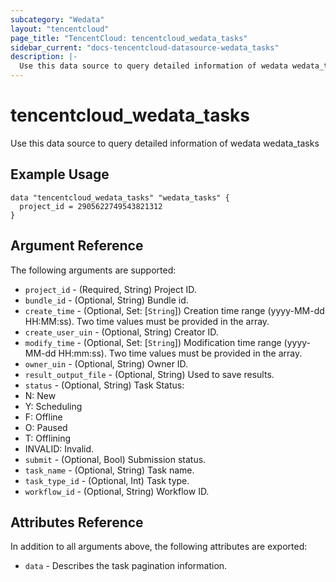 ```yaml
---
subcategory: "Wedata"
layout: "tencentcloud"
page_title: "TencentCloud: tencentcloud_wedata_tasks"
sidebar_current: "docs-tencentcloud-datasource-wedata_tasks"
description: |-
  Use this data source to query detailed information of wedata wedata_tasks
---
```


# tencentcloud_wedata_tasks

Use this data source to query detailed information of wedata wedata_tasks

## Example Usage

```hcl
data "tencentcloud_wedata_tasks" "wedata_tasks" {
  project_id = 2905622749543821312
}
```

## Argument Reference

The following arguments are supported:

* `project_id` - (Required, String) Project ID.
* `bundle_id` - (Optional, String) Bundle id.
* `create_time` - (Optional, Set: [`String`]) Creation time range (yyyy-MM-dd HH:MM:ss). Two time values must be provided in the array.
* `create_user_uin` - (Optional, String) Creator ID.
* `modify_time` - (Optional, Set: [`String`]) Modification time range (yyyy-MM-dd HH:mm:ss). Two time values must be provided in the array.
* `owner_uin` - (Optional, String) Owner ID.
* `result_output_file` - (Optional, String) Used to save results.
* `status` - (Optional, String) Task Status:
* N: New
* Y: Scheduling
* F: Offline
* O: Paused
* T: Offlining
* INVALID: Invalid.
* `submit` - (Optional, Bool) Submission status.
* `task_name` - (Optional, String) Task name.
* `task_type_id` - (Optional, Int) Task type.
* `workflow_id` - (Optional, String) Workflow ID.

## Attributes Reference

In addition to all arguments above, the following attributes are exported:

* `data` - Describes the task pagination information.


